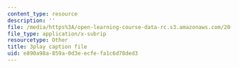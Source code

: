 ```yaml
---
content_type: resource
description: ''
file: /media/https%3A/open-learning-course-data-rc.s3.amazonaws.com/20-219-becoming-the-next-bill-nye-writing-and-hosting-the-educational-show-january-iap-2015/e890a98a859a0d3eecfefa1c6d78ded3_AjK2zF9yN0k.srt
file_type: application/x-subrip
resourcetype: Other
title: 3play caption file
uid: e890a98a-859a-0d3e-ecfe-fa1c6d78ded3
---
```

